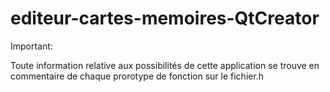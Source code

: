 # editeur-cartes-memoires-QtCreator
Important:

Toute information relative aux possibilités de cette application se trouve en commentaire de chaque prorotype de fonction sur le fichier.h
